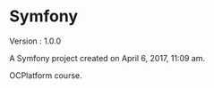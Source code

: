 Symfony
=======

Version : 1.0.0

A Symfony project created on April 6, 2017, 11:09 am.

OCPlatform course.
